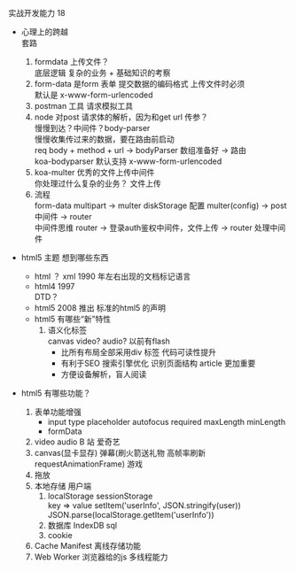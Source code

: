 实战开发能力 18           
- 心理上的跨越           
    套路          
    1. formdata 上传文件？           
        底层逻辑  复杂的业务 + 基础知识的考察              
    2. form-data 是form 表单  提交数据的编码格式 上传文件时必须                
        默认是 x-www-form-urlencoded          
    3. postman 工具 请求模拟工具         
    4. node 对post 请求体的解析，因为和get url 传参？           
        慢慢到达？中间件？body-parser           
        慢慢收集传过来的数据，要在路由前启动             
        req body + method + url -> bodyParser 数组准备好 -> 路由          
        koa-bodyparser 默认支持 x-www-form-urlencoded          
    5. koa-multer 优秀的文件上传中间件          
        你处理过什么复杂的业务？  文件上传                
    6. 流程        
        form-data multipart  ->  multer diskStorage 配置 multer(config)  ->  post 中间件  ->  router             
        中间件思维  router ->  登录auth鉴权中间件，文件上传  ->  router 处理中间件              

- html5 主题  想到哪些东西              
    - html ？ xml 1990 年左右出现的文档标记语言            
    - html4 1997               
        DTD？             
    - html5 2008 推出          
        <!DOCTYPE html> 标准的html5 的声明                        
    - html5 有哪些“新”特性             
        1. 语义化标签              
            canvas  video?  audio? 以前有flash            
            - 比所有布局全部采用div 标签 代码可读性提升             
            - 有利于SEO 搜索引擎优化 识别页面结构  article  更加重要              
            - 方便设备解析，盲人阅读              

- html5 有哪些功能？            
    1. 表单功能增强              
        - input type  placeholder  autofocus  required   maxLength  minLength               
        - formData           
    2. video audio  B 站  爱奇艺            
    3. canvas(显卡显存) 弹幕(刷火箭送礼物  高帧率刷新  requestAnimationFrame)  游戏             
    4. 拖放             
    5. 本地存储 用户端           
        1. localStorage sessionStorage             
        key => value  setItem('userInfo', JSON.stringify(user))              
        JSON.parse(localStorage.getItem('userInfo'))            
        2. 数据库 IndexDB sql            
        3. cookie            
    6. Cache Manifest  离线存储功能             
    7. Web Worker  浏览器给的js  多线程能力            